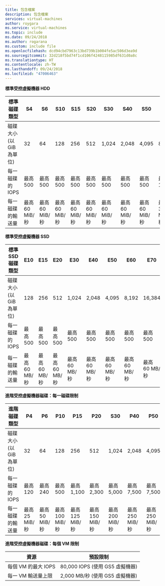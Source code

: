 ```yaml
---
title: 包含檔案
description: 包含檔案
services: virtual-machines
author: roygara
ms.service: virtual-machines
ms.topic: include
ms.date: 09/24/2018
ms.author: rogarana
ms.custom: include file
ms.openlocfilehash: dcd94cbd7963c13bd739b1b004fe5ac506d3ea9d
ms.sourcegitcommit: 32d218f5bd74f1cd106f4248115985df631d0a8c
ms.translationtype: HT
ms.contentlocale: zh-TW
ms.lasthandoff: 09/24/2018
ms.locfileid: "47006463"
---
```

**標準受控虛擬機器 HDD**

| 標準磁碟類型  | S4               | S6               | S10             | S15 | S20              | S30              | S40              | S50              | S60              | S70              | S80              |
|---------------------|---------------------|---------------------|------------------|------------------|------------------|------------------|------------------|------------------|------------------|------------------|------------------|
| 磁碟大小 (以 GiB 為單位)          | 32             | 64             | 128            | 256  | 512            | 1,024    | 2,048     | 4,095    | 8,192     | 16,384     | 32,767     |
| 每一磁碟的 IOPS       | 最高 500              | 最高 500              | 最高 500              | 最高 500 | 最高 500              | 最高 500              | 最高 500             | 最高 500              | 最高 1,300              | 最高 2,000              | 最高 2,000              |
| 每一磁碟的輸送量 | 最高 60 MiB/秒 | 最高 60 MiB/秒 | 最高 60 MiB/秒 | 最高 60 MiB/秒 | 最高 60 MiB/秒 | 最高 60 MiB/秒 | 最高 60 MiB/秒 | 最高 60 MiB/秒| 最高 300 MiB/秒 | 最高 500 MiB/秒 | 最高 500 MiB/秒 |

**標準受控虛擬機器 SSD**

| 標準 SSD 磁碟類型  | E10               | E15               | E20             | E30 | E40              | E50              | E60              | E70              | E80              |
|---------------------|---------------------|---------------------|------------------|------------------|------------------|------------------|------------------|------------------|------------------|
| 磁碟大小 (以 GiB 為單位)           | 128             | 256             | 512            | 1,024  | 2,048            | 4,095     | 8,192     | 16,384     | 32,767    |
| 每一磁碟的 IOPS       | 最高 500              | 最高 500              | 最高 500              | 最高 500 | 最高 500              | 最高 500              | 最高 500             | 最高 500              | 最高 1,300              | 最高 2,000              | 最高 2,000              |
| 每一磁碟的輸送量 | 最高 60 MB/秒 | 最高 60 MB/秒 | 最高 60 MB/秒 | 最高 60 MB/秒 | 最高 60 MB/秒 | 最高 60 MB/秒 | 最高 60 MB/秒 | 最高 60 MB/秒| 最高 300 MiB/秒 |  最高 500 MiB/秒 | 最高 500 MiB/秒 |

**進階受控虛擬機器磁碟：每一磁碟限制**

| 進階磁碟類型  | P4               | P6               | P10             | P15 | P20              | S30              | P40              | P50              | P60              | P70              | P80              |
|---------------------|---------------------|---------------------|------------------|------------------|------------------|------------------|------------------|------------------|------------------|------------------|------------------|
| 磁碟大小 (以 GiB 為單位)           | 32             | 64             | 128            | 256  | 512            | 1,024    | 2,048     | 4,095    | 8,192     | 16,384     | 32,767     |
| 每一磁碟的 IOPS       | 最高 120 | 最高 240              | 最高 500              | 最高 1,100 | 最高 2,300              | 最高 5,000              | 最高 7,500             | 最高 7,500              | 最高 12,500              | 最高 15,000              | 最高 20,000              |
| 每一磁碟的輸送量 | 最高 25 MiB/秒 | 最高 50 MiB/秒 | 最高 100 MiB/秒 | 最高 125 MiB/秒 | 最高 150 MiB/秒 | 最高 200 MiB/秒 | 最高 250 MiB/秒 | 最高 250 MiB/秒| 最高 480 MiB/秒 | 最高 750 MiB/秒 | 最高 750 MiB/秒 |

**進階受控虛擬機器磁碟：每個 VM 限制**

| 資源 | 預設限制 |
| --- | --- |
| 每個 VM 的最大 IOPS |80,000 IOPS (使用 GS5 虛擬機器) |
| 每一 VM 輸送量上限 |2,000 MB/秒 (使用 GS5 虛擬機器) |
